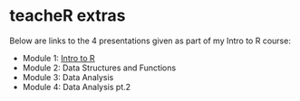 # teacheR extras

Below are links to the 4 presentations given as part of my Intro to R course:

- Module 1: [Intro to R](./presentations/intro_to_r)
- Module 2: Data Structures and Functions
- Module 3: Data Analysis
- Module 4: Data Analysis pt.2